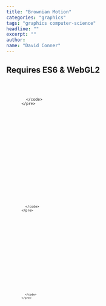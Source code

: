 ```yaml
---
title: "Brownian Motion"
categories: "graphics"
tags: "graphics computer-science"
headline: ""
excerpt: ""
author:
name: "David Conner"
---
```


## Requires ES6 & WebGL2

<script type="x-shader/x-vertex" id="vertexPassthrough">
#define POSITION_LOCATION 0
#define TEXCOORD_LOCATION 4

layout(location = POSITION_LOCATION) in vec3 a_position;
layout(location = TEXCOORD_LOCATION) in vec2 a_texcoord;

out vec2 v_st;
out vec3 v_position;

void main() {
  v_st = a_texcoord;
  v_position = a_position;
  gl_Position = vec4(a_position, 1.0);
}
</script>

<p>
  <figure class="highlight">
    <pre>
      <code id="codeRandoms" class="language-c" data-lang="c">

      </code>
    </pre>
  </figure>
</p>

<script type="x-shader/x-fragment" id="shaderRandoms">
precision highp float;
precision highp int;
precision lowp usampler2D;

uniform vec2 resolution;
uniform uvec4 randomStepSeed;
uniform usampler2D texRandom;

in vec2 v_st;
in vec3 v_position;
out uvec4 randomColor;

void main() {
  //vec2 uv = gl_FragCoord.xy / resolution.xy;
  vec2 uv = vec2(0.0,0.0);
  uvec4 texel = texture(texRandom, uv);

  vec2 texelCoords[4];
  texelCoords[0] = mod(gl_FragCoord.xy + vec2( 0.0, -1.0), resolution.xy) / resolution.xy;
  texelCoords[1] = mod(gl_FragCoord.xy + vec2( 1.0,  0.0), resolution.xy) / resolution.xy;
  texelCoords[2] = mod(gl_FragCoord.xy + vec2( 0.0,  1.0), resolution.xy) / resolution.xy;
  texelCoords[3] = mod(gl_FragCoord.xy + vec2(-1.0,  1.0), resolution.xy) / resolution.xy;

  uvec4 texels[4];
  texels[0] = texture(texRandom, texelCoords[0]);
  texels[1] = texture(texRandom, texelCoords[1]);
  texels[2] = texture(texRandom, texelCoords[2]);
  texels[3] = texture(texRandom, texelCoords[3]);

  uvec4 newTexel = (randomStepSeed ^ texel ^ texels[0] ^ texels[1] ^ texels[2] ^ texels[3]);
  randomColor = uvec4(newTexel.x, newTexel.y, newTexel.z, 255); // TODO: fix alpha to max for integers
}
</script>



<p>
  <figure class="highlight">
    <pre>
      <code id="codeVertex" class="language-c" data-lang="c">

      </code>
    </pre>
  </figure>
</p>

<script type="x-shader/x-vertex" id="shaderVertex">

#define POSITION_LOCATION 0
#define NORMAL_LOCATION 4
#define TEXCOORD_LOCATION 1

//#define POSITION_LOCATION 0
//#define TEXCOORD_LOCATION 4

precision highp float;
precision highp int;

uniform mat4 mvMatrix;
uniform mat4 pMatrix;
//uniform sampler2D particlePositions;
uniform sampler2D displacementMap;

layout(location = POSITION_LOCATION) in vec3 a_position;
layout(location = NORMAL_LOCATION) in vec3 a_normal;
layout(location = TEXCOORD_LOCATION) in vec2 a_texcoord;

//layout(location = POSITION_LOCATION) in vec3 a_position;
//layout(location = TEXCOORD_LOCATION) in vec2 a_texcoord;

out vec2 v_st;
out vec3 v_position;
void main()
{
    v_st = a_texcoord;
    float height = texture(displacementMap, a_texcoord).b;
    vec4 displacedPosition = vec4(a_position, 1.0) + vec4(a_normal * height, 0.0);
    v_position = vec3(mvMatrix * displacedPosition);
    gl_Position = pMatrix * mvMatrix * displacedPosition;
}
</script>


<p>
  <figure class="highlight">
    <pre>
      <code id="codeFragment" class="language-c" data-lang="c">

      </code>
    </pre>
  </figure>
</p>

<script type="x-shader/x-fragment" id="shaderFragment">
precision highp float;
precision highp int;
precision highp sampler2D;
uniform sampler2D diffuse;

in vec2 v_st;
in vec3 v_position;
out vec4 color;

float textureLevel(in sampler2D sampler, in vec2 v_st)
{
    vec2 size = vec2(textureSize(sampler, 0));
    float levelCount = max(log2(size.x), log2(size.y));
    vec2 dx = dFdx(v_st * size);
    vec2 dy = dFdy(v_st * size);
    float d = max(dot(dx, dx), dot(dy, dy));
    d = clamp(d, 1.0, pow(2.0, (levelCount - 1.0) * 2.0));
    return 0.5 * log2(d);
}
void main()
{
    vec2 sampleCoord = fract(v_st.xy);
    float level = textureLevel(diffuse, v_st);
    // Compute LOD using gradient
    color = textureLod(diffuse, v_st, level);
    // Compute flat normal using gradient
    vec3 fdx = dFdx(v_position);
    vec3 fdy = dFdy(v_position);

    vec3 N = normalize(cross(fdx, fdy));
    color = mix(color, vec4(N, 1.0), 0.5);
}
</script>


<script type="x-shader/x-fragment" id="shaderTest">
precision highp float;
precision highp int;

in vec2 v_st;
in vec3 v_position;
out vec4 color;

void main()
{
    vec3 fdx = dFdx(v_position);
    vec3 fdy = dFdy(v_position);
    //color = vec4(vec2(1.0, 1.0) - v_st, fract(fdx.x), 1.0);
    color = vec4(v_st,0.5,1.0);
    //color = mix(color, vec4(N, 1.0), 0.5);
}
</script>

<script type="text/javascript" src="/js/gl-matrix.min.js"></script>
<script type="text/javascript" src="/js/gltf-loader.js"></script>
<script type="text/javascript" src="/js/3d/2017-04-17-brownian-motion.es6.js"></script>